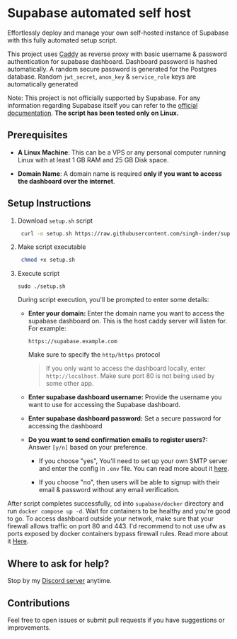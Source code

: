 # Supabase automated self host

Effortlessly deploy and manage your own self-hosted instance of Supabase with this fully automated setup script.

This project uses [Caddy](https://github.com/caddyserver/caddy) as reverse proxy with basic username & password authentication for supabase dashboard.
Dashboard password is hashed automatically. A random secure password is generated for the Postgres database. Random `jwt_secret`, `anon_key` & `service_role` keys are automatically generated

Note: This project is not officially supported by Supabase. For any information regarding Supabase itself you can refer to the [official documentation](https://supabase.com/docs). **The script has been tested only on Linux.**

## Prerequisites

- **A Linux Machine**: This can be a VPS or any personal computer running Linux with at least 1 GB RAM and 25 GB Disk space.

- **Domain Name**: A domain name is required **only if you want to access the dashboard over the internet**.

## Setup Instructions

1. Download `setup.sh` script

   ```bash
    curl -o setup.sh https://raw.githubusercontent.com/singh-inder/supabase-automated-self-host/refs/heads/main/setup.sh
   ```

2. Make script executable

   ```bash
    chmod +x setup.sh
   ```

3. Execute script

   ```
   sudo ./setup.sh
   ```

   During script execution, you'll be prompted to enter some details:

   - **Enter your domain:** Enter the domain name you want to access the supabase dashboard on. This is the host caddy server will listen for.
     For example:

     `https://supabase.example.com`

     Make sure to specify the `http/https` protocol

     > If you only want to access the dashboard locally, enter `http://localhost`. Make sure port 80 is not being used by some other app.

   - **Enter supabase dashboard username:** Provide the username you want to use for accessing the Supabase dashboard.

   - **Enter supabase dashboard password:** Set a secure password for accessing the dashboard

   - **Do you want to send confirmation emails to register users?:** Answer `[y/n]` based on your preference.

     - If you choose "yes", You'll need to set up your own SMTP server and enter the config in `.env` file. You can read more about it [here](https://supabase.com/docs/guides/self-hosting/docker#configuring-an-email-server).

     - If you choose "no", then users will be able to signup with their email & password without any email verification.

After script completes successfully, cd into `supabase/docker` directory and run `docker compose up -d`. Wait for containers to be healthy and you're good to go. To access dashboard outside your network, make sure that your firewall allows traffic on port 80 and 443. I'd recommend to not use ufw as ports exposed by docker containers bypass firewall rules. Read more about it [Here](https://docs.docker.com/engine/install/ubuntu/#firewall-limitations).

## Where to ask for help?

Stop by my [Discord server](https://discord.gg/Pbpm7NsVjG) anytime.

## Contributions

Feel free to open issues or submit pull requests if you have suggestions or improvements.
